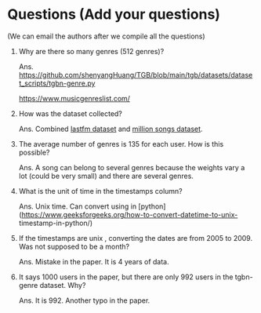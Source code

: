 # Questions (Add your questions)
(We can email the authors after we compile all the questions)

1. Why are there so many genres (512 genres)?

     Ans. https://github.com/shenyangHuang/TGB/blob/main/tgb/datasets/dataset_scripts/tgbn-genre.py

     https://www.musicgenreslist.com/

3. How was the dataset collected?

     Ans. Combined [lastfm dataset](https://github.com/eifuentes/lastfm-dataset-1K) and [million songs dataset](http://millionsongdataset.com/). 


5. The average number of genres is 135 for each user. How is this possible?

     Ans. A song can belong to several genres because the weights vary a lot (could be very small) and there are several genres.

7. What is the unit of time in the timestamps column?

     Ans. Unix time. Can convert using in [python](https://www.geeksforgeeks.org/how-to-convert-datetime-to-unix-   timestamp-in-python/)

9. If the timestamps are unix , converting the dates are from 2005 to 2009. Was not supposed to be a month?

     Ans. Mistake in the paper. It is 4 years of data.

11. It says 1000 users in the paper, but there are only 992 users in the tgbn-genre dataset. Why?

     Ans. It is 992. Another typo in the paper.

